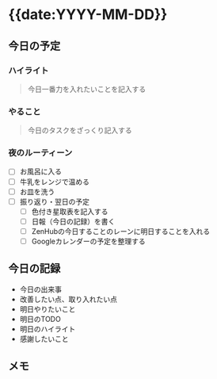 # {{date:YYYY-MM-DD}}

## 今日の予定

### ハイライト

> 今日一番力を入れたいことを記入する

### やること

> 今日のタスクをざっくり記入する

### 夜のルーティーン

- [ ] お風呂に入る
- [ ] 牛乳をレンジで温める
- [ ] お皿を洗う
- [ ] 振り返り・翌日の予定
  - [ ] 色付き星取表を記入する
  - [ ] 日報（今日の記録）を書く
  - [ ] ZenHubの今日することのレーンに明日することを入れる
  - [ ] Googleカレンダーの予定を整理する

## 今日の記録

- 今日の出来事
- 改善したい点、取り入れたい点
- 明日やりたいこと
- 明日のTODO
- 明日のハイライト
- 感謝したいこと

## メモ